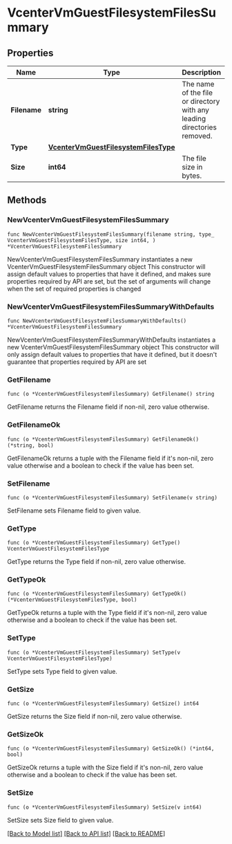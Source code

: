 # VcenterVmGuestFilesystemFilesSummary

## Properties

Name | Type | Description | Notes
------------ | ------------- | ------------- | -------------
**Filename** | **string** | The name of the file or directory with any leading directories removed. | 
**Type** | [**VcenterVmGuestFilesystemFilesType**](VcenterVmGuestFilesystemFilesType.md) |  | 
**Size** | **int64** | The file size in bytes. | 

## Methods

### NewVcenterVmGuestFilesystemFilesSummary

`func NewVcenterVmGuestFilesystemFilesSummary(filename string, type_ VcenterVmGuestFilesystemFilesType, size int64, ) *VcenterVmGuestFilesystemFilesSummary`

NewVcenterVmGuestFilesystemFilesSummary instantiates a new VcenterVmGuestFilesystemFilesSummary object
This constructor will assign default values to properties that have it defined,
and makes sure properties required by API are set, but the set of arguments
will change when the set of required properties is changed

### NewVcenterVmGuestFilesystemFilesSummaryWithDefaults

`func NewVcenterVmGuestFilesystemFilesSummaryWithDefaults() *VcenterVmGuestFilesystemFilesSummary`

NewVcenterVmGuestFilesystemFilesSummaryWithDefaults instantiates a new VcenterVmGuestFilesystemFilesSummary object
This constructor will only assign default values to properties that have it defined,
but it doesn't guarantee that properties required by API are set

### GetFilename

`func (o *VcenterVmGuestFilesystemFilesSummary) GetFilename() string`

GetFilename returns the Filename field if non-nil, zero value otherwise.

### GetFilenameOk

`func (o *VcenterVmGuestFilesystemFilesSummary) GetFilenameOk() (*string, bool)`

GetFilenameOk returns a tuple with the Filename field if it's non-nil, zero value otherwise
and a boolean to check if the value has been set.

### SetFilename

`func (o *VcenterVmGuestFilesystemFilesSummary) SetFilename(v string)`

SetFilename sets Filename field to given value.


### GetType

`func (o *VcenterVmGuestFilesystemFilesSummary) GetType() VcenterVmGuestFilesystemFilesType`

GetType returns the Type field if non-nil, zero value otherwise.

### GetTypeOk

`func (o *VcenterVmGuestFilesystemFilesSummary) GetTypeOk() (*VcenterVmGuestFilesystemFilesType, bool)`

GetTypeOk returns a tuple with the Type field if it's non-nil, zero value otherwise
and a boolean to check if the value has been set.

### SetType

`func (o *VcenterVmGuestFilesystemFilesSummary) SetType(v VcenterVmGuestFilesystemFilesType)`

SetType sets Type field to given value.


### GetSize

`func (o *VcenterVmGuestFilesystemFilesSummary) GetSize() int64`

GetSize returns the Size field if non-nil, zero value otherwise.

### GetSizeOk

`func (o *VcenterVmGuestFilesystemFilesSummary) GetSizeOk() (*int64, bool)`

GetSizeOk returns a tuple with the Size field if it's non-nil, zero value otherwise
and a boolean to check if the value has been set.

### SetSize

`func (o *VcenterVmGuestFilesystemFilesSummary) SetSize(v int64)`

SetSize sets Size field to given value.



[[Back to Model list]](../README.md#documentation-for-models) [[Back to API list]](../README.md#documentation-for-api-endpoints) [[Back to README]](../README.md)


